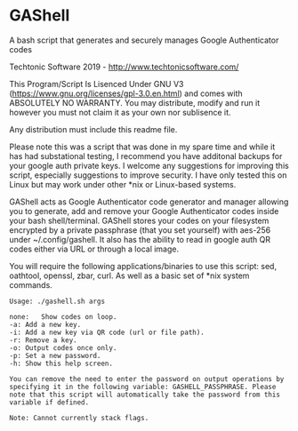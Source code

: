 # GAShell
A bash script that generates and securely manages Google Authenticator codes

Techtonic Software 2019 - http://www.techtonicsoftware.com/

This Program/Script Is Lisenced Under GNU V3 (https://www.gnu.org/licenses/gpl-3.0.en.html) and comes with ABSOLUTELY NO WARRANTY. You may distribute, modify and run it however you must not claim it as your own nor sublisence it.

Any distribution must include this readme file.

Please note this was a script that was done in my spare time and while it has had substational testing, I recommend you have additonal backups for your google auth private keys. I welcome any suggestions for improving this script, especially suggestions to improve security. I have only tested this on Linux but may work under other *nix or Linux-based systems.

GAShell acts as Google Authenticator code generator and manager allowing you to generate, add and remove your Google Authenticator codes inside your bash shell/terminal. GAShell stores your codes on your filesystem encrypted by a private passphrase (that you set yourself) with aes-256 under ~/.config/gashell. It also has the ability to read in google auth QR codes either via URL or through a local image.

You will require the following applications/binaries to use this script: sed, oathtool, openssl, zbar, curl. As well as a basic set of *nix system commands.

    Usage: ./gashell.sh args

    none:   Show codes on loop.
    -a: Add a new key.
    -i: Add a new key via QR code (url or file path).
    -r: Remove a key.
    -o: Output codes once only.
    -p: Set a new password.
    -h: Show this help screen.

    You can remove the need to enter the password on output operations by specifying it in the following variable: GASHELL_PASSPHRASE. Please note that this script will automatically take the password from this variable if defined.

    Note: Cannot currently stack flags.